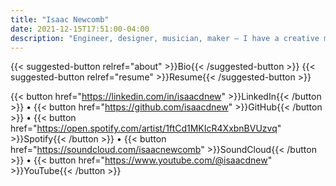 ```yaml
---
title: "Isaac Newcomb"
date: 2021-12-15T17:51:00-04:00
description: "Engineer, designer, musician, maker — I have a creative mind and a knack for the details."
---
```


{{< suggested-button relref="about" >}}Bio{{< /suggested-button >}}
{{< suggested-button relref="resume" >}}Resume{{< /suggested-button >}}

{{< button href="https://linkedin.com/in/isaacdnew" >}}LinkedIn{{< /button >}} •
{{< button href="https://github.com/isaacdnew" >}}GitHub{{< /button >}} •
{{< button href="https://open.spotify.com/artist/1ftCd1MKIcR4XxbnBVUzvq" >}}Spotify{{< /button >}} •
{{< button href="https://soundcloud.com/isaacnewcomb" >}}SoundCloud{{< /button >}} •
{{< button href="https://www.youtube.com/@isaacdnew" >}}YouTube{{< /button >}}